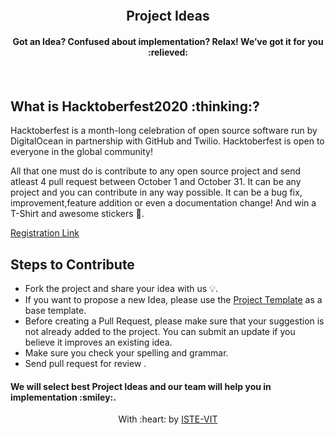<p align="center">
<a href="https://istevit.in/">
	<img src="">
</a>
	<h2 align="center">Project Ideas</h2>
	<h4 align="center">Got an Idea? Confused about implementation?
Relax! We’ve got it for you :relieved: <h4>
</p>

<br> 

<h2>
 What is Hacktoberfest2020 :thinking:? 
</h2>
Hacktoberfest is a month-long celebration of open source software run by DigitalOcean in partnership with GitHub and Twilio. Hacktoberfest is open to everyone in the global community!

All that one must do is contribute to any open source project and send atleast 4 pull request between October 1 and October 31. It can be any project and you can contribute in any way possible. It can be a bug fix, improvement,feature addition  or even a documentation change! And win a T-Shirt and awesome stickers :star_struck:.


[Registration Link](https://hacktoberfest.digitalocean.com/)



## Steps to Contribute


* Fork the project and share your idea with us 💡.
* If you want to propose a new Idea, please use the [Project Template](./Template.md) as a base template.
* Before creating a Pull Request, please make sure that your suggestion is not already added to the project. You can submit an update if you believe it improves an existing idea.
* Make sure you check your spelling and grammar.
* Send pull request for review .

<h4 >We will select best Project Ideas and our team will help you in implementation :smiley:. </h4>




<p align="center">
	With :heart: by <a href="https://istevit.in/" target="_blank">ISTE-VIT</a>
</p>

